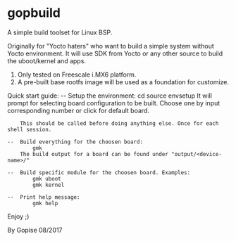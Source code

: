 # gopbuild
A simple build toolset for Linux BSP.

Originally for "Yocto haters" who want to build a simple system without Yocto environment.
It will use SDK from Yocto or any other source to build the uboot/kernel and apps.

1. Only tested on Freescale i.MX6 platform.
2. A pre-built base rootfs image will be used as a foundation for customize.


Quick start guide:
    --  Setup the environment:
            cd <root-of-gopbuild>
            source envsetup
        It will prompt for selecting board configuration to be built. Choose
        one by input corresponding number or click <ENTER> for default board.

        This should be called before doing anything else. Once for each shell session.

    --  Build everything for the choosen board:
            gmk
        The build output for a board can be found under "output/<device-name>/"

    --  Build specific module for the choosen board. Examples:
            gmk uboot
            gmk kernel

    --  Print help message:
            gmk help


Enjoy ;)

By Gopise
08/2017

